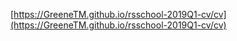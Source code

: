 [https://GreeneTM.github.io/rsschool-2019Q1-cv/cv](https://GreeneTM.github.io/rsschool-2019Q1-cv/cv)